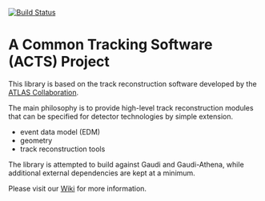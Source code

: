 [![Build Status](http://ats-jenkins-1:8080/job/ATS-CI-tests/badge/icon)](http://ats-jenkins-1:8080/job/ATS-CI-tests)

# A Common Tracking Software (ACTS) Project

This library is based on the track reconstruction software developed by the 
[ATLAS Collaboration](http://cern.ch/atlas).

The main philosophy is to provide high-level track reconstruction modules that 
can be specified for detector technologies by simple extension.

* event data model (EDM)
* geometry 
* track reconstruction tools

The library is attempted to build against Gaudi and Gaudi-Athena, while
additional external dependencies are kept at a minimum.


Please visit our [Wiki](https://gitlab.cern.ch/ats/a-tracking-sw/wikis/home) for more information.

